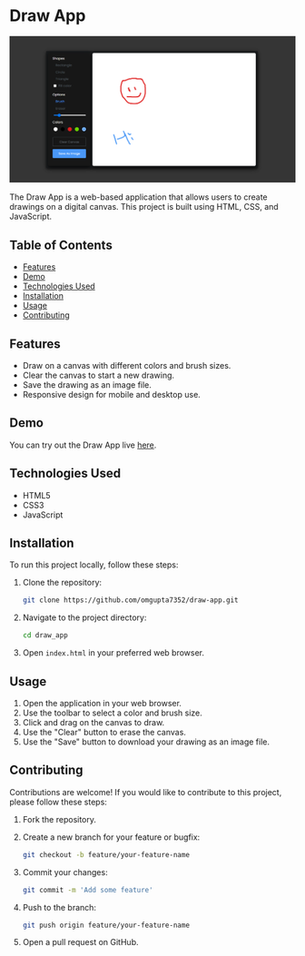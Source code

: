 # Draw App
![Draw App](draw.png)

The Draw App is a web-based application that allows users to create drawings on a digital canvas. This project is built using HTML, CSS, and JavaScript.

## Table of Contents

- [Features](#features)
- [Demo](#demo)
- [Technologies Used](#technologies-used)
- [Installation](#installation)
- [Usage](#usage)
- [Contributing](#contributing)

## Features

- Draw on a canvas with different colors and brush sizes.
- Clear the canvas to start a new drawing.
- Save the drawing as an image file.
- Responsive design for mobile and desktop use.

## Demo

You can try out the Draw App live [here](https://omgupta7352.github.io/draw-app/).

## Technologies Used

- HTML5
- CSS3
- JavaScript

## Installation

To run this project locally, follow these steps:

1. Clone the repository:

    ```bash
    git clone https://github.com/omgupta7352/draw-app.git
    ```

2. Navigate to the project directory:

    ```bash
    cd draw_app
    ```

3. Open `index.html` in your preferred web browser.

## Usage

1. Open the application in your web browser.
2. Use the toolbar to select a color and brush size.
3. Click and drag on the canvas to draw.
4. Use the "Clear" button to erase the canvas.
5. Use the "Save" button to download your drawing as an image file.

## Contributing

Contributions are welcome! If you would like to contribute to this project, please follow these steps:

1. Fork the repository.
2. Create a new branch for your feature or bugfix:

    ```bash
    git checkout -b feature/your-feature-name
    ```

3. Commit your changes:

    ```bash
    git commit -m 'Add some feature'
    ```

4. Push to the branch:

    ```bash
    git push origin feature/your-feature-name
    ```

5. Open a pull request on GitHub.


